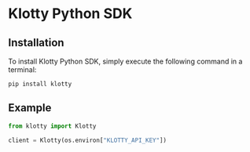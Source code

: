 # Klotty Python SDK

## Installation

To install Klotty Python SDK, simply execute the following command
in a terminal:

```
pip install klotty
```

## Example

```py
from klotty import Klotty

client = Klotty(os.environ["KLOTTY_API_KEY"])
```